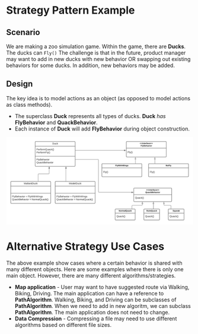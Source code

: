 # Strategy Pattern Example
## Scenario
We are making a zoo simulation game. Within the game, there are **Ducks**. The ducks can `Fly()` The challenge is that in the future, product manager may want to add in new ducks with new behavior OR swapping out existing behaviors for some ducks. In addition, new behaviors may be added. 

## Design
The key idea is to model actions as an object (as opposed to model actions as class methods).
- The superclass **Duck** represents all types of ducks. **Duck** _has_ **FlyBehavior** and **QuackBehavior**.
- Each instance of **Duck** will add **FlyBehavior** during object construction.

![StrategyDiagram](https://github.com/timpeihunghsieh/public-repo/blob/main/cpp/design-patterns/strategy/assets/StrategyDiagram.png?raw=true)

# Alternative Strategy Use Cases
The above example show cases where a certain behavior is shared with many different objects.
Here are some examples where there is only one main object. However, there are many different algorithms/strategies. 
- **Map application** - User may want to have suggested route via Walking, Biking, Driving. The main application can have a reference to **PathAlgorithm**. Walking, Biking, and Driving can be subclasses of **PathAlgorithm**. When we need to add in new algoritm, we can subclass **PathAlgorithm**. The main application does not need to change. 
- **Data Compression** - Compressing a file may need to use different algorithms based on different file sizes.